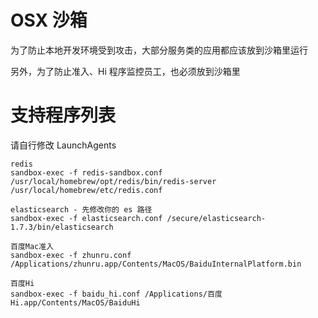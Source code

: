 # OSX 沙箱

为了防止本地开发环境受到攻击，大部分服务类的应用都应该放到沙箱里运行

另外，为了防止准入、Hi 程序监控员工，也必须放到沙箱里

# 支持程序列表

请自行修改 LaunchAgents

```
redis
sandbox-exec -f redis-sandbox.conf /usr/local/homebrew/opt/redis/bin/redis-server /usr/local/homebrew/etc/redis.conf

elasticsearch - 先修改你的 es 路径
sandbox-exec -f elasticsearch.conf /secure/elasticsearch-1.7.3/bin/elasticsearch

百度Mac准入
sandbox-exec -f zhunru.conf /Applications/zhunru.app/Contents/MacOS/BaiduInternalPlatform.bin

百度Hi
sandbox-exec -f baidu_hi.conf /Applications/百度Hi.app/Contents/MacOS/BaiduHi
```

